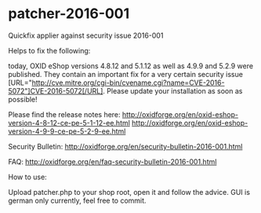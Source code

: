 # patcher-2016-001
Quickfix applier against security issue 2016-001

Helps to fix the following:

today, OXID eShop versions 4.8.12 and 5.1.12 as well as 4.9.9 and 5.2.9 were published. They contain an important fix for a very certain security issue [URL="http://cve.mitre.org/cgi-bin/cvename.cgi?name=CVE-2016-5072"]CVE-2016-5072[/URL]. Please update your installation as soon as possible!

Please find the release notes here:
http://oxidforge.org/en/oxid-eshop-version-4-8-12-ce-pe-5-1-12-ee.html
http://oxidforge.org/en/oxid-eshop-version-4-9-9-ce-pe-5-2-9-ee.html

Security Bulletin:
http://oxidforge.org/en/security-bulletin-2016-001.html

FAQ:
http://oxidforge.org/en/faq-security-bulletin-2016-001.html

How to use:

Upload patcher.php to your shop root, open it and follow the advice. GUI is german only currently, feel free to commit.
